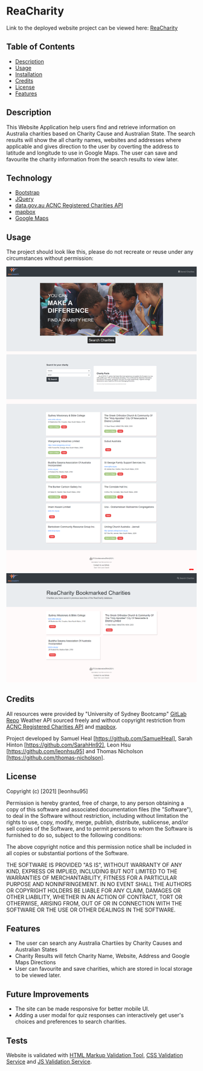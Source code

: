 # ReaCharity

Link to the deployed website project can be viewed here: [ReaCharity](https://leonhsu95.github.io/Reacharity-Project/)

## Table of Contents

- [Description](#description)
- [Usage](#usage)
- [Installation](#installation)
- [Credits](#credits)
- [License](#license)
- [Features](#features)

## Description

This Website Application help users find and retrieve information on Australia charities based on Charity Cause and Australian State. The search results will show the all charity names, websites and addresses where applicable and gives direction to the user by coverting the address to latitude and longitude to use in Google Maps. The user can save and favourite the charity information from the search results to view later.

## Technology

- [Bootstrap](https://getbootstrap.com)
- [JQuery](https://jquery.com)
- [data.gov.au ACNC Registered Charities API](https://data.gov.au/dataset/ds-dga-b050b242-4487-4306-abf5-07ca073e5594/details)
- [mapbox](https://www.mapbox.com)
- [Google Maps](https://www.google.com/maps)


## Usage

The project should look like this, please do not recreate or reuse under any circumstances without permission:

![Portfolio Screenshot](assets/screenshots/sceenshot.png)
![Portfolio Bookmarks Screenshot](assets/screenshots/sceenshot2.png)

## Credits

All resources were provided by "University of Sydney Bootcamp" [GitLab Repo](https://sydney.bootcampcontent.com/university-of-sydney/usyd-syd-fsf-pt-02-2021-u-c)
Weather API sourced freely and without copyright restriction from [ACNC Registered Charities API](https://data.gov.au/dataset/ds-dga-b050b242-4487-4306-abf5-07ca073e5594/) and [mapbox](https://www.mapbox.com/).

Project developed by Samuel Heal [https://github.com/SamuelHeal], Sarah Hinton [https://github.com/SarahHn92], Leon Hsu [https://github.com/leonhsu95] and Thomas Nicholson [https://github.com/thomas-nicholson]. 

## License

Copyright (c) [2021] [leonhsu95]

Permission is hereby granted, free of charge, to any person obtaining a copy
of this software and associated documentation files (the "Software"), to deal
in the Software without restriction, including without limitation the rights
to use, copy, modify, merge, publish, distribute, sublicense, and/or sell
copies of the Software, and to permit persons to whom the Software is
furnished to do so, subject to the following conditions:

The above copyright notice and this permission notice shall be included in all
copies or substantial portions of the Software.

THE SOFTWARE IS PROVIDED "AS IS", WITHOUT WARRANTY OF ANY KIND, EXPRESS OR
IMPLIED, INCLUDING BUT NOT LIMITED TO THE WARRANTIES OF MERCHANTABILITY,
FITNESS FOR A PARTICULAR PURPOSE AND NONINFRINGEMENT. IN NO EVENT SHALL THE
AUTHORS OR COPYRIGHT HOLDERS BE LIABLE FOR ANY CLAIM, DAMAGES OR OTHER
LIABILITY, WHETHER IN AN ACTION OF CONTRACT, TORT OR OTHERWISE, ARISING FROM,
OUT OF OR IN CONNECTION WITH THE SOFTWARE OR THE USE OR OTHER DEALINGS IN THE
SOFTWARE.


## Features

- The user can search any Australia Chartiies by Charity Causes and Australian States
- Charity Results will fetch Charity Name, Website, Address and Google Maps Directions
- User can favourite and save charities, which are stored in local storage to be viewed later.

## Future Improvements

- The site can be made responsive for better mobile UI.
- Adding a user modal for quiz responses can interactively get user's choices and preferences to search charities.


## Tests

Website is validated with [HTML Markup Validation Tool](https://validator.w3.org/), [CSS Validation Service](https://jigsaw.w3.org/css-validator/) and [JS Validation Service](https://jshint.com/).
